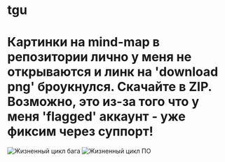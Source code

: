 # tgu
# Картинки на mind-map в репозитории лично у меня не открываются и линк на 'download png' броукнулся. Скачайте в ZIP. Возможно, это из-за того что у меня 'flagged' аккаунт - уже фиксим через суппорт!
![Жизненный цикл бага](https://user-images.githubusercontent.com/115026663/194627872-8500adbf-00d4-4fd7-904c-c64953bb8187.png)
![Жизненный цикл ПО](https://user-images.githubusercontent.com/115026663/194627876-e83ffdf6-79d2-4d5a-b7e4-212154c30259.png)
